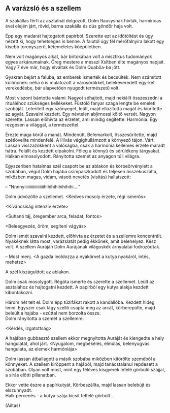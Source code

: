 ## A varázsló és a szellem

A szakállas férfi az asztalnál dolgozott. Dolm Rausysnak hívták, harmincas évei elején járt, rövid, barna szakálla és dús göndör haja volt.

Épp egy madarat hajtogatott papírból. Szerette ezt az időtöltést és úgy nézett ki, hogy tehetséges is benne. A falutól úgy fél mérőfalnyira lakott egy kisebb toronyszerű, kétemeletes kőépületben.

Nem volt magányos alkat, bár birtokában volt a misztikus tudományok egyes arkánumainak. Öreg mestere a messzi Xsîtben élte magányos napjait. Vagy 7 éve már, hogy elváltak és Dolm Quabȏa-ba jött.  

Gyakran bejárt a faluba, az emberek ismerték és becsülték. Nem számított különcnek: néha ő is mulatozott a városőrökkel, belekeveredett egy-két verekedésbe, bár alapvetően nyugodt természetű volt.

Most viszont bántotta valami. Nagyot sóhajtott, majd nekiállt összeszedni a rituáléhoz szükséges kellékeket. Füstölő fanyar szaga lengte be emeleti szobáját. Leterített egy szőnyeget, leült, majd ellazította magát és kiürítette az agyát. Szavalni kezdett. Egy névtelen abÿrnossi költő versét. Nagyon szerette. Lassan előhívta az érzetet, ami mindig segítette. Harmónia. Egy rezgésen a világgal, a természettel.

Érezte maga körül a manát. Mindenütt. Belemarkolt, összesűrítette, majd szétlövellte mindenfelé. A Hívás végighullámzott a környező tájon. Várt. Lassan visszazökkent a valóságba, csak a harmónia kellemes érzete maradt hátra. Felállt és kezdett elpakolni. Főleg a könnyű és sérülékeny tárgyakat. Halkan elmosolyodott. Rányitotta szemét az anyagon túli világra.

Egyszeriben hatalmas szél csapott be az ablakon és körbeörvénylett a szobában, végül Dolm hajába csimpaszkodott és teljesen összekuszálta, miközben magas, vidám, vásott nevetés (visítás) hallatszott:

– "Nnnnyiiiiiiiiiiiiiiiiiihihihihihihihihi...."

Dolm üdvözölte a szellemet. <Kedves mosoly érzete, régi ismerős>

<Kíváncsiság intenzív érzete>  

<Suhanó táj, öregember arca, feladat, fontos>  

<Beleegyezés, öröm, segíteni vágyás>

Dolm ismét szavalni kezdett, előhívta az érzetet és a szellemre koncentrált. Nyakéknek látta most, varázslatát pedig ékkőnek, amit belehelyez. Kész volt. A szellem Auráján Dolm Aurájának világoskék árnyalatai fodrozódtak.

– Most menj. <A gazda leoldozza a nyakörvet a kutya nyakáról, intés, mehetsz>

A szél kiszáguldott az ablakon.

Dolm csak mosolygott. Régóta ismerte és szerette a szellemet. Leült az asztalához és hajtogatni kezdett. A papírból egy kutya alakja kezdett kibontakozni.

Három hét telt el. Dolm épp tűzifákat rakott a kandallóba. Kezdett hideg lenni. Egyszer csak lágy szellő csapta meg az arcát, körberepülte, majd beleült a hajába - ezúttal nem borzolta össze.  
Dolm rányitotta a szemét a szellemre. 

<Kérdés, izgatottság>

A hajában gubbasztó szellem ekkor megnyitotta Auráját és kiengedte a hely hangulatát, ahol járt.
<Nyugalom, megbékélés, elmúlás, belenyugvás hangulata, az elemek harmóniája>  

Dolm lassan átballagott a másik szobába miközben kitörölte szeméből a könnyeket. A szellem kiröppent a hajából, majd tanácstalanul repdesett a szobában. Olyan volt most, mint egy féléves kisgyerek lefelé görbülő szájjal, a sírás előtti pillanatban.

Ekkor vette észre a papírkutyát. Körbeszállta, majd lassan belebújt és elszunnyadt.  
Halk percenés - a kutya szája kicsit felfelé görbült...

(Ailtas)